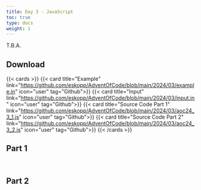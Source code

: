```yaml
---
title: Day 3 - JavaScript
toc: true
type: docs
weight: 1
---
```


T.B.A.  

## Download

{{< cards >}}
{{< card title="Example" link="https://github.com/eskopp/AdventOfCode/blob/main/2024/03/example.in" icon="user" tag="Github">}}
{{< card title="Input" link="https://github.com/eskopp/AdventOfCode/blob/main/2024/03/input.in" icon="user" tag="Github">}}
{{< card title="Source Code Part 1" link="https://github.com/eskopp/AdventOfCode/blob/main/2024/03/aoc24_3_1.js" icon="user" tag="Github">}}
{{< card title="Source Code Part 2" link="https://github.com/eskopp/AdventOfCode/blob/main/2024/03/aoc24_3_2.js" icon="user" tag="Github">}}
{{< /cards >}}

## Part 1

```js {linenos=table,linenostart=1}
 
```

## Part 2

```js  {linenos=table,linenostart=1}



```
